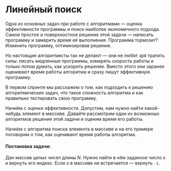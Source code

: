 # Линейный поиск

Одна из основных задач при работе с алгоритмами — оценка эффективности программы и поиск наиболее экономичного подхода. Самое простое и поверхностное решение этой задачи — написать программу и замерить время её выполнения. Программа тормозит? Изменить программу, оптимизировав решение.

Но настоящие алгоритмисты так не делают — они не любят зря тратить силы: писать медленные программы, измерять скорость работы и только потом думать, как ускорить решение. Вместо этого они заранее оценивают время работы алгоритма и сразу пишут эффективную программу.

В первом спринте мы расскажем о том, как подходить к решению алгоритмических задач, что такое сложность алгоритма и как правильно тестировать свою программу.

Начнём с оценки эффективности. Допустим, нам нужно найти какой-нибудь элемент в массиве. Давайте рассмотрим один из возможных алгоритмов решения этой задачи и оценим время его работы.

Начнём с алгоритма поиска элемента в массиве и на его примере поговорим о том, как оценивают время работы алгоритма.

#### Постановка задачи: 
Дан массив целых чисел длины _N_. Нужно найти в нём заданное число _x_ и вернуть его индекс. Если
_x_ в массиве не встречается — вернуть ```-1```.